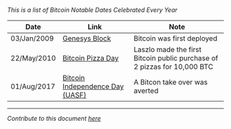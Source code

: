 *This is a list of Bitcoin Notable Dates Celebrated Every Year*

Date | Link | Note
 --- | --- | ---
03/Jan/2009|[Genesys Block](https://en.bitcoin.it/wiki/Genesis_block)|Bitcoin was first deployed
22/May/2010|[Bitcoin Pizza Day](https://en.bitcoin.it/wiki/Laszlo_Hanyecz)|Laszlo made the first Bitcoin public purchase of 2 pizzas for 10,000 BTC
01/Aug/2017|[Bitcoin Independence Day (UASF)](http://uasf.co)|A Bitcon take over was averted



---

*Contribute to this document [here](https://github.com/nvk/bitcoin-holidays)*
